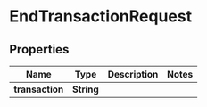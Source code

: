 

# EndTransactionRequest


## Properties

| Name | Type | Description | Notes |
|------------ | ------------- | ------------- | -------------|
|**transaction** | **String** |  |  |



